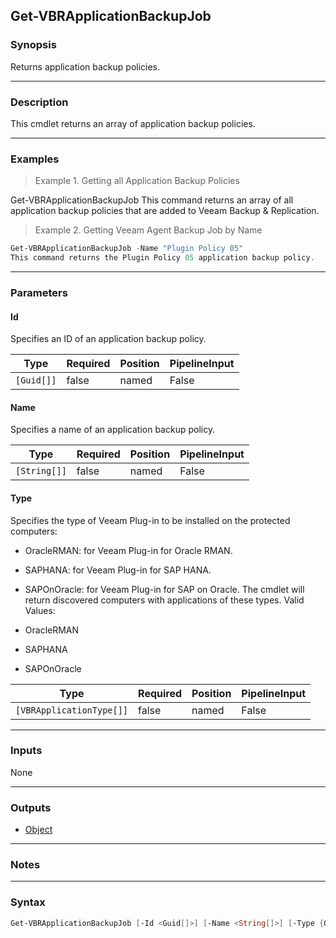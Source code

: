 Get-VBRApplicationBackupJob
---------------------------

### Synopsis
Returns application backup policies.

---

### Description

This cmdlet returns an array of application backup policies.

---

### Examples
> Example 1. Getting all Application Backup Policies

Get-VBRApplicationBackupJob
This command returns an array of all application backup policies that are added to Veeam Backup & Replication.
> Example 2. Getting Veeam Agent Backup Job by Name

```PowerShell
Get-VBRApplicationBackupJob -Name "Plugin Policy 05"
This command returns the Plugin Policy 05 application backup policy.
```

---

### Parameters
#### **Id**
Specifies an ID of an application backup policy.

|Type      |Required|Position|PipelineInput|
|----------|--------|--------|-------------|
|`[Guid[]]`|false   |named   |False        |

#### **Name**
Specifies a name of an application backup policy.

|Type        |Required|Position|PipelineInput|
|------------|--------|--------|-------------|
|`[String[]]`|false   |named   |False        |

#### **Type**
Specifies the type of Veeam Plug-in to be installed on the protected computers:
* OracleRMAN: for Veeam Plug-in for Oracle RMAN.
* SAPHANA: for Veeam Plug-in for SAP HANA.
* SAPOnOracle: for Veeam Plug-in for SAP on Oracle.
The cmdlet will return discovered computers with applications of these types.
Valid Values:

* OracleRMAN
* SAPHANA
* SAPOnOracle

|Type                    |Required|Position|PipelineInput|
|------------------------|--------|--------|-------------|
|`[VBRApplicationType[]]`|false   |named   |False        |

---

### Inputs
None

---

### Outputs
* [Object](https://learn.microsoft.com/en-us/dotnet/api/System.Object)

---

### Notes

---

### Syntax
```PowerShell
Get-VBRApplicationBackupJob [-Id <Guid[]>] [-Name <String[]>] [-Type {OracleRMAN | SAPHANA | SAPOnOracle}] [<CommonParameters>]
```
